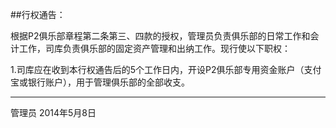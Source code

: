 ##行权通告：

根据P2俱乐部章程第二条第三、四款的授权，管理员负责俱乐部的日常工作和会计工作，司库负责俱乐部的固定资产管理和出纳工作。现行使以下职权：

1.司库应在收到本行权通告后的5个工作日内，开设P2俱乐部专用资金账户（支付宝或银行账户），用于管理俱乐部的全部收支。


-------------
管理员
2014年5月8日